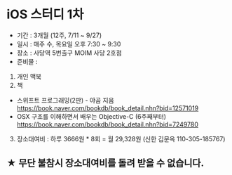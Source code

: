 # iOS 스터디 1차

- 기간 : 3개월 (12주, 7/11 ~ 9/27)
- 일시 : 매주 수, 목요일 오후 7:30 ~ 9:30
- 장소 : 사당역 5번출구 MOIM 사당 2호점
- 준비물 :
1. 개인 맥북
2. 책
- 스위프트 프로그래밍(2판) - 야곰 지음
https://book.naver.com/bookdb/book_detail.nhn?bid=12571019
- OSX 구조를 이해하면서 배우는 Objective-C (6주째부터)
https://book.naver.com/bookdb/book_detail.nhn?bid=7249780
3. 장소대여비 : 하루 3666원 * 8회 = 월 29,328원 (신한 김문옥 110-305-185767)

## ★ 무단 불참시 장소대여비를 돌려 받을 수 없습니다.
